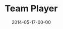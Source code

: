---
layout: message
category: message
series: "The New Man"
title: "Team Player"
date: 2014-05-17-00-00
message_id: 864
sc-permalink-url: "http://soundcloud.com/crdschurch/team-player"
audio: "http://s3.amazonaws.com/crossroads-media/messages/audio/thenewman_04.mp3"
audio-duration: ":"
program: "http://s3.amazonaws.com/crossroads-media/documents/05_17-18_14Program_LO.pdf"
description: "Chuck Mingo talks about how the new man is a team player."
video: "http://s3.amazonaws.com/crossroads-media/messages/video/thenewman_04.mp4"
video-duration: ":"
yt-embed-url: "//www.youtube.com/embed/PYrZUJeHlz4"
video-image: "http://s3.amazonaws.com/crossroads-media/images/thenewman_04_still.jpg"
tag: 
 - team
 - mingo
 - crossroads
 - crossroads-church
 - program
 - chuck-mingo
explicit: false
---